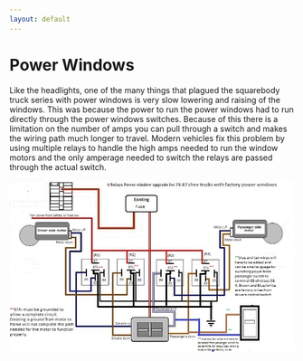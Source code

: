 ```yaml
---
layout: default
---
```


# Power Windows

Like the headlights, one of the many things that plagued the squarebody truck series with power windows is very slow lowering and raising of the windows. This was because the power to run the power windows had to run directly through the power windows switches. Because of this there is a limitation on the number of amps you can pull through a switch and makes the wiring path much longer to travel. Modern vehicles fix this problem by using multiple relays to handle the high amps needed to run the window motors and the only amperage needed to switch the relays are passed through the actual switch.

[ ![Diagram](../images/power_window_wiring_with_relays.jpg) ](../images/power_window_wiring_with_relays.jpg)